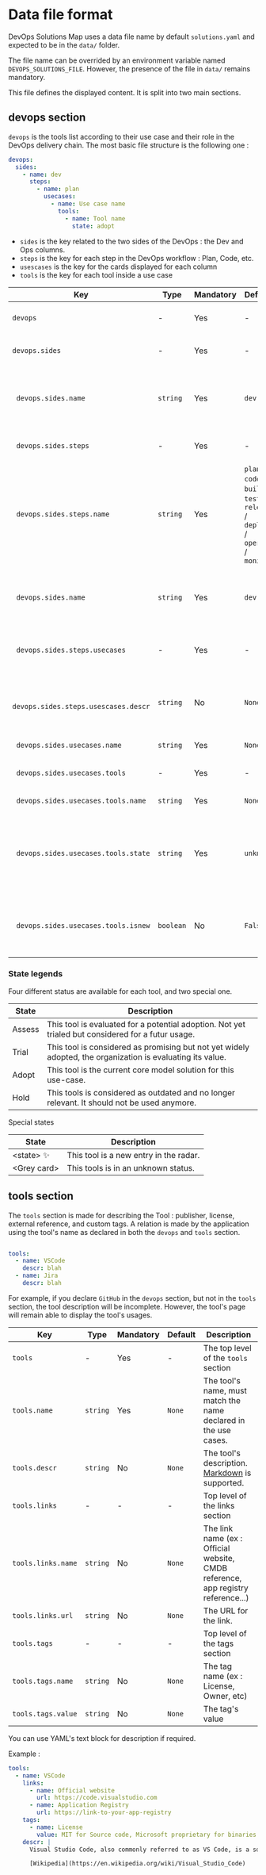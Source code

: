 # Data file format

DevOps Solutions Map uses a data file name by default `solutions.yaml` and expected to be in the `data/` folder.

The file name can be overrided by an environment variable named `DEVOPS_SOLUTIONS_FILE`. However, the presence of the file in `data/` remains mandatory.

This file defines the displayed content. It is split into two main sections.

## devops section

`devops` is the tools list according to their use case and their role in the DevOps delivery chain. The most basic file structure is the following one :

```yaml
devops:
  sides:
    - name: dev
      steps:
        - name: plan
          usecases:
            - name: Use case name
              tools:
                - name: Tool name
                  state: adopt
```

- `sides` is the key related to the two sides of the DevOps : the Dev and Ops columns.
- `steps` is the key for each step in the DevOps workflow : Plan, Code, etc.
- `usescases` is the key for the cards displayed for each column
- `tools` is the key for each tool inside a use case

| Key | Type | Mandatory | Default | Description |
| ---  | ----- | --------- | ------- | ----------- |
| `devops` | - | Yes | - | The top level of the `devops` section |
| `devops.sides` | - | Yes | - | The top level of the `sides` section |
| ` devops.sides.name` | `string` | Yes | `dev` | The label for the Dev section. This label is automatically capitalized. |
| ` devops.sides.steps` | - | Yes | - | The top level of the `steps` section |
| ` devops.sides.steps.name` | `string` | Yes | `plan` / `code` / `build` / `test` / `release` / `deploy` / `operate` / `monitor` | The label for the steps. This label is automatically capitalized. |
| ` devops.sides.name` | `string` | Yes | `dev` | The label for the Dev section. This label is automatically capitalized. |
| ` devops.sides.steps.usecases` | - | Yes | - | The top level for the usecases section. |
| ` devops.sides.steps.usescases.descr` | `string` | No | `None` | The description of the use-case.<br>[Markdown](https://www.markdownguide.org/basic-syntax/) is supported. |
| ` devops.sides.usecases.name` | `string` | Yes | `None` | The use case name. |
| ` devops.sides.usecases.tools` | - | Yes | - | The top level for the use cases' tools. |
| ` devops.sides.usecases.tools.name` | `string` | Yes | `None` | The tool's name. |
| ` devops.sides.usecases.tools.state` | `string` | Yes | `unknown` | The current state of the tool. Accepted values are : `assess`, `trial`, `adopt`, `hold`.  |
| ` devops.sides.usecases.tools.isnew` | `boolean` | No| `False` | If `True`, the "New" icon will be displayed on the tool's card. |

### State legends

Four different status are available for each tool, and two special one.

| State | Description |
| ------ | ------------- |
| Assess | This tool is evaluated for a potential adoption. Not yet trialed but considered for a futur usage. |
| Trial | This tool is considered as promising but not yet widely adopted, the organization is evaluating its value. |
| Adopt | This tool is the current core model solution for this use-case. |
| Hold | This tools is considered as outdated and no longer relevant. It should not be used anymore. |

Special states

| State | Description |
| ------ | ------------- |
| \<state\> ✨ | This tool is a new entry in the radar. |
| \<Grey card\> | This tools is in an unknown status. |

## tools section

The `tools` section is made for describing the Tool : publisher, license, external reference, and custom tags. A relation is made by the application using the tool's name as declared in both the `devops` and `tools` section.

```yaml

tools:
  - name: VSCode
    descr: blah
  - name: Jira
    descr: blah

```

For example, if you declare `GitHub` in the `devops` section, but not in the `tools` section, the tool description will be incomplete. However, the tool's page will remain able to display the tool's usages.

| Key | Type | Mandatory | Default | Description |
| ---  | ----- | --------- | ------- | ----------- |
| `tools` | - | Yes | - | The top level of the `tools` section |
| `tools.name` | `string` | Yes | `None` | The tool's name, must match the name declared in the use cases. |
| `tools.descr` | `string` | No | `None` | The tool's description.<br>[Markdown](https://www.markdownguide.org/basic-syntax/) is supported. |
| `tools.links` | - | - | - | Top level of the links section |
| `tools.links.name` | `string` | No | `None` | The link name (ex : Official website, CMDB reference, app registry reference...) |
| `tools.links.url` | `string` | No | `None` | The URL for the link. |
| `tools.tags` | - | - | - | Top level of the tags section |
| `tools.tags.name` | `string` | No | `None` | The tag name (ex : License, Owner, etc) |
| `tools.tags.value` | `string` | No | `None` | The tag's value |

You can use YAML's text block for description if required.

Example :

```yaml
tools:
  - name: VSCode
    links:
      - name: Official website
        url: https://code.visualstudio.com
      - name: Application Registry
        url: https://link-to-your-app-registry
    tags:
      - name: License
        value: MIT for Source code, Microsoft proprietary for binaries
    descr: |
      Visual Studio Code, also commonly referred to as VS Code, is a source-code editor made by Microsoft with the Electron Framework, for Windows, Linux and macOS. Features include support for debugging, syntax highlighting, intelligent code completion, snippets, code refactoring, and embedded Git. Users can change the theme, keyboard shortcuts, preferences, and install extensions that add functionality.

      [Wikipedia](https://en.wikipedia.org/wiki/Visual_Studio_Code)
```